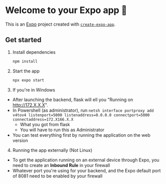 # Welcome to your Expo app 👋

This is an [Expo](https://expo.dev) project created with [`create-expo-app`](https://www.npmjs.com/package/create-expo-app).

## Get started

1. Install dependencies

   ```bash
   npm install
   ```

2. Start the app

   ```bash
   npx expo start
   ```

3. If you're in Windows
* After launching the backend, flask will ell you "Running on http://172.X.X.X".
* In Powershell (as administrator), run `netsh interface portproxy add v4tov4 listenport=5000 listenaddress=0.0.0.0 connectport=5000 connectaddress=172.X166.X.X`
   * What you got from flask
   * You will have to run this as Administrator
* You can test everything first by running the application on the web version

4. Running the app externally (Not Linux)
* To get the application running on an external device through Expo, you need to create an **Inbound Rule** in your firewall
* Whatever port you're using for your backend, and the Expo default port of 8081 need to be enabled by your firewall
